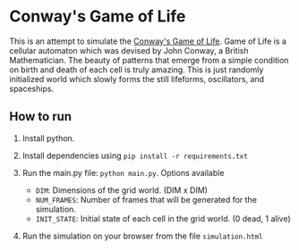 # Conway's Game of Life

This is an attempt to simulate the [Conway's Game of Life](https://en.wikipedia.org/wiki/Conway%27s_Game_of_Life). Game of Life is a cellular automaton which was devised by John Conway, a British Mathematician. The beauty of patterns that emerge from a simple condition on birth and death of each cell is truly amazing. This is just randomly initialized world which slowly forms the still lifeforms, oscillators, and spaceships.

## How to run

1. Install python.

2. Install dependencies using `pip install -r requirements.txt`

3. Run the main.py file: `python main.py`. Options available

    - `DIM`: Dimensions of the grid world. (DIM x DIM)
    - `NUM_FRAMES`: Number of frames that will be generated for the simulation.
    - `INIT_STATE`: Initial state of each cell in the grid world. (0 dead, 1 alive)

4. Run the simulation on your browser from the file `simulation.html`

